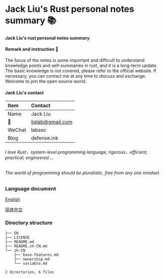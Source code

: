 # Jack Liu's Rust personal notes summary 📚

#### Jack Liu's rust personal notes summary 

#### Remark and instruction 📝

The focus of the notes is some important and difficult to understand knowledge points and self-summaries in rust, and it is a long-term update. The basic knowledge is not covered, please refer to the official website. If necessary, you can contact me at any time to discuss and exchange. Welcome to join the open source world.

#### Jack Liu's contact
| Item  | Contact |
| :------ | :---------- |
| Name | Jack Liu |
| 📧 | ljqlab@gmail.com |
| WeChat | labsec |
| Blog | defense.ink |

###### I love Rust，system-level programming language, rigorous，efficient, practical, engineered ...

###### The world of programming should be pluralistic, free from any one mindset. 

### Language document

[English](EN)

[简体中文](README.zh-CN.md)


### Directory structure

```
├── EN
├── LICENSE
├── README.md
├── README.zh-CN.md
└── zh-CN
    ├── base-features.md
    ├── ownership.md
    └── variable.md

2 directories, 6 files
```
